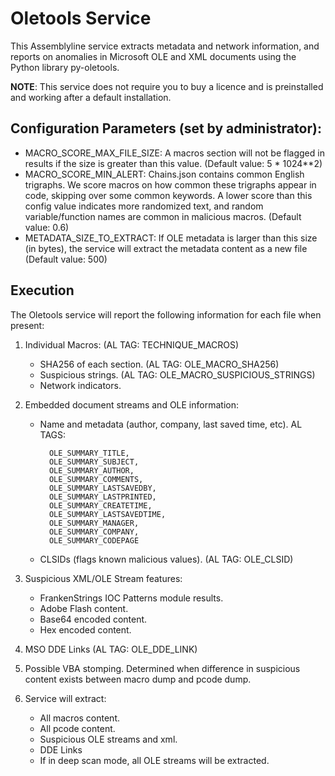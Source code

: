 # Oletools Service

This Assemblyline service extracts metadata and network information, and reports on anomalies in Microsoft OLE and 
XML documents using the Python library py-oletools.

**NOTE**: This service does not require you to buy a licence and is preinstalled and working after a default 
installation.

## Configuration Parameters (set by administrator):

- MACRO_SCORE_MAX_FILE_SIZE: A macros section will not be flagged in results if the size is greater than this value. 
(Default value: 5 * 1024**2)
- MACRO_SCORE_MIN_ALERT: Chains.json contains common English trigraphs. We score macros on how common these trigraphs 
appear in code, skipping over some common keywords. A lower score than this config value indicates more randomized text, 
and random variable/function names are common in malicious macros. (Default value: 0.6)
- METADATA_SIZE_TO_EXTRACT: If OLE metadata is larger than this size (in bytes), the service will extract the metadata content as a new file (Default value: 500)  

## Execution

The Oletools service will report the following information for each file when present:

1. Individual Macros: (AL TAG: TECHNIQUE_MACROS)
    * SHA256 of each section. (AL TAG: OLE_MACRO_SHA256)
    * Suspicious strings. (AL TAG: OLE_MACRO_SUSPICIOUS_STRINGS)
    * Network indicators. 

2. Embedded document streams and OLE information:
    * Name and metadata (author, company, last saved time, etc). 
    AL TAGS:
    
            OLE_SUMMARY_TITLE,
            OLE_SUMMARY_SUBJECT,
            OLE_SUMMARY_AUTHOR,
            OLE_SUMMARY_COMMENTS,
            OLE_SUMMARY_LASTSAVEDBY,
            OLE_SUMMARY_LASTPRINTED,
            OLE_SUMMARY_CREATETIME,
            OLE_SUMMARY_LASTSAVEDTIME,
            OLE_SUMMARY_MANAGER,
            OLE_SUMMARY_COMPANY,
            OLE_SUMMARY_CODEPAGE
            
    * CLSIDs (flags known malicious values). (AL TAG: OLE_CLSID)

3. Suspicious XML/OLE Stream features:
    * FrankenStrings IOC Patterns module results.
    * Adobe Flash content.
    * Base64 encoded content.
    * Hex encoded content.

4. MSO DDE Links (AL TAG: OLE_DDE_LINK)

5. Possible VBA stomping. Determined when difference in suspicious content exists between macro 
dump and pcode dump. 

6. Service will extract: 
    * All macros content.
    * All pcode content.
    * Suspicious OLE streams and xml.
    * DDE Links
    * If in deep scan mode, all OLE streams will be extracted.